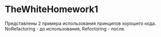 # TheWhiteHomework1
Представлены 2 примера использования принципов хорошего кода. NoRefactoring - до использования, Refoctoring - после.

